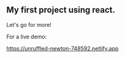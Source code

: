 ## My first project using react.

Let's go for more!

For a live demo:

https://unruffled-newton-748592.netlify.app


